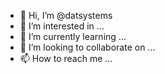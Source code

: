 - 👋 Hi, I’m @datsystems
- 👀 I’m interested in ...
- 🌱 I’m currently learning ...
- 💞️ I’m looking to collaborate on ...
- 📫 How to reach me ...

<!---
datsystems/datsystems is a ✨ special ✨ repository because its `README.md` (this file) appears on your GitHub profile.
You can click the Preview link to take a look at your changes.
--->
